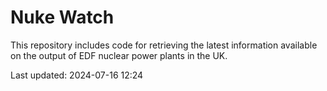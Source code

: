 # Nuke Watch

This repository includes code for retrieving the latest information available on the output of EDF nuclear power plants in the UK.

Last updated: 2024-07-16 12:24